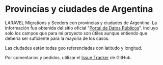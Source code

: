 # Provincias y ciudades de Argentina

LARAVEL Migrations y Seeders con provincias y ciudades de Argentina. La información fue obtenida del sitio oficial "[Portal de Datos Públicos](http://datospublicos.gov.ar/data/dataset/localidades-de-la-republica-argentina)". Incluyo solo los campos que para mi proyecto son útiles aunque entiendo que debería ser suficiente para la mayoría de los casos.

Las ciudades están todas geo referenciadas con latitudo y longitud. 


Por comentarios y pedidos, utilizar el [Issue Tracker](https://github.com/fferreri/Provincias_y_ciudades_Argentina/issues) de GitHub.
